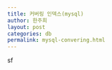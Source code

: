 ```yaml
---
title: 커버링 인덱스(mysql)
author: 한주희
layout: post
categories: db
permalink: mysql-convering.html
---
```

sf